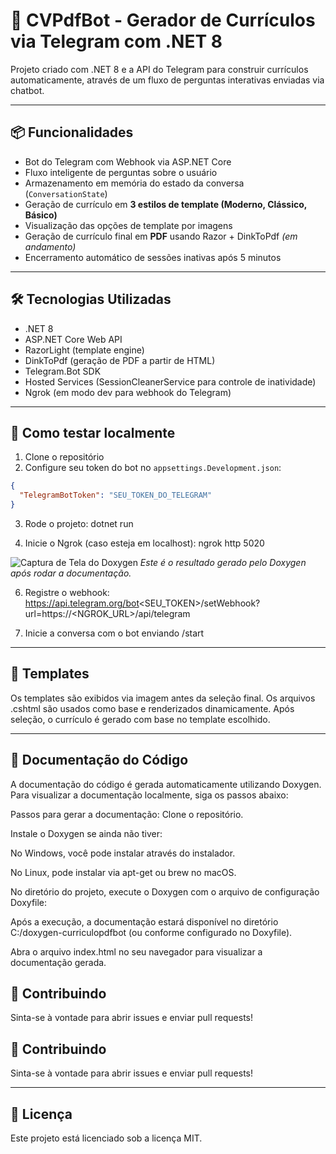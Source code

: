 ﻿# 🤖 CVPdfBot - Gerador de Currículos via Telegram com .NET 8

Projeto criado com .NET 8 e a API do Telegram para construir currículos automaticamente, através de um fluxo de perguntas interativas enviadas via chatbot.

---

## 📦 Funcionalidades

- Bot do Telegram com Webhook via ASP.NET Core
- Fluxo inteligente de perguntas sobre o usuário
- Armazenamento em memória do estado da conversa (`ConversationState`)
- Geração de currículo em **3 estilos de template (Moderno, Clássico, Básico)**
- Visualização das opções de template por imagens
- Geração de currículo final em **PDF** usando Razor + DinkToPdf *(em andamento)*
- Encerramento automático de sessões inativas após 5 minutos

---

## 🛠️ Tecnologias Utilizadas

- .NET 8
- ASP.NET Core Web API
- RazorLight (template engine)
- DinkToPdf (geração de PDF a partir de HTML)
- Telegram.Bot SDK
- Hosted Services (SessionCleanerService para controle de inatividade)
- Ngrok (em modo dev para webhook do Telegram)

---

## 🧪 Como testar localmente

1. Clone o repositório
2. Configure seu token do bot no `appsettings.Development.json`:

```json
{
  "TelegramBotToken": "SEU_TOKEN_DO_TELEGRAM"
}
````

3. Rode o projeto:
dotnet run

4. Inicie o Ngrok (caso esteja em localhost):
ngrok http 5020

![Captura de Tela do Doxygen](images/doxygen_screenshot.png)
_Este é o resultado gerado pelo Doxygen após rodar a documentação._

6. Registre o webhook:
https://api.telegram.org/bot<SEU_TOKEN>/setWebhook?url=https://<NGROK_URL>/api/telegram

7. Inicie a conversa com o bot enviando /start
   
---

## 📸 Templates

Os templates são exibidos via imagem antes da seleção final. Os arquivos .cshtml são usados como base e renderizados dinamicamente. Após seleção, o currículo é gerado com base no template escolhido.

---

## 📄 Documentação do Código

A documentação do código é gerada automaticamente utilizando Doxygen. Para visualizar a documentação localmente, siga os passos abaixo:

Passos para gerar a documentação:
Clone o repositório.

Instale o Doxygen se ainda não tiver:

No Windows, você pode instalar através do instalador.

No Linux, pode instalar via apt-get ou brew no macOS.

No diretório do projeto, execute o Doxygen com o arquivo de configuração Doxyfile:

Após a execução, a documentação estará disponível no diretório C:/doxygen-curriculopdfbot (ou conforme configurado no Doxyfile).

Abra o arquivo index.html no seu navegador para visualizar a documentação gerada.

## 🤝 Contribuindo

Sinta-se à vontade para abrir issues e enviar pull requests!

##  🤝 Contribuindo

Sinta-se à vontade para abrir issues e enviar pull requests!

---

## 📃 Licença

Este projeto está licenciado sob a licença MIT.
